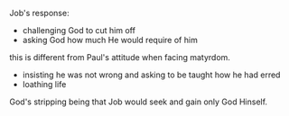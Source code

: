 Job's response:
- challenging God to cut him off
- asking God how much He would require of him

this is different from Paul's attitude when facing matyrdom.

- insisting he was not wrong and asking to be taught how he had erred
- loathing life

God's stripping being that Job would seek and gain only God Hinself.

